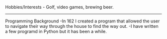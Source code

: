 Hobbies/Interests - Golf, video games, brewing beer.


---------------
Programming Background
   -In 162 I created a program that allowed the user to navigate their way through the house to find the way out.
   -I have written a few programd in Python but it has been a while.

